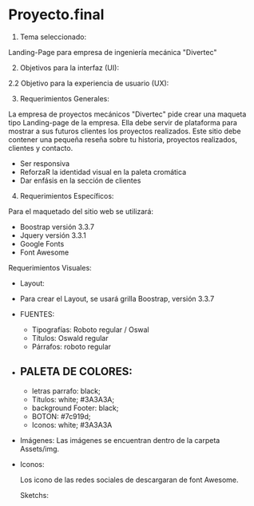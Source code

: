 # Proyecto.final


1. Tema seleccionado:

Landing-Page para empresa de ingeniería mecánica "Divertec"

2. Objetivos para la interfaz (UI):


2.2 Objetivo para la experiencia de usuario (UX):

3. Requerimientos Generales:

La empresa de proyectos mecánicos "Divertec" pide crear una maqueta tipo Landing-page de la empresa.
Ella debe servir de plataforma para mostrar a sus futuros clientes los proyectos realizados. Este sitio debe contener una pequeña reseña sobre tu historia, proyectos realizados, clientes y contacto.


- Ser responsiva
- ReforzaR la identidad visual en la paleta cromática
- Dar enfásis en la sección de clientes


4. Requerimientos Específicos:

Para el maquetado del sitio web se utilizará:

-	Boostrap versión 3.3.7
-	Jquery versión 3.3.1
-	Google Fonts
- Font Awesome

Requerimientos Visuales:

  - Layout:
   -  Para crear el Layout, se usará grilla Boostrap, versión 3.3.7

  - FUENTES:
    -	Tipografías: Roboto regular / Oswal
    -	Títulos: Oswald regular
    -	Párrafos: roboto regular

  -	PALETA DE COLORES:
    -
      - letras parrafo: black;
      - Títulos: white; #3A3A3A;
      - background Footer: black;
      - BOTON: #7c919d;
      - Iconos: white; #3A3A3A

  - Imágenes:
     Las imágenes se encuentran dentro de la carpeta Assets/img.

  - Iconos:

    Los icono de las redes sociales de descargaran de font Awesome.

    Sketchs:
